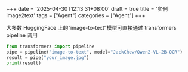 +++
date = '2025-04-30T12:13:31+08:00'
draft = true
title = '实例 image2text'
tags = ["Agent"]
categories = ["Agent"]
+++

大多数 HuggingFace 上的“image-to-text”模型可直接通过 transformers pipeline 调用

~~~py
from transformers import pipeline
pipe = pipeline("image-to-text", model="JackChew/Qwen2-VL-2B-OCR")
result = pipe("your_image.jpg")
print(result)
~~~
